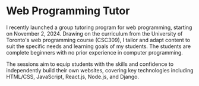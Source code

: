 # Web Programming Tutor

I recently launched a group tutoring program for web programming, starting on November 2, 2024. Drawing on the curriculum from the University of Toronto's web programming course (CSC309), I tailor and adapt content to suit the specific needs and learning goals of my students. The students are complete beginners with no prior experience in computer programming.

The sessions aim to equip students with the skills and confidence to independently build their own websites, covering key technologies including HTML/CSS, JavaScript, React.js, Node.js, and Django.
